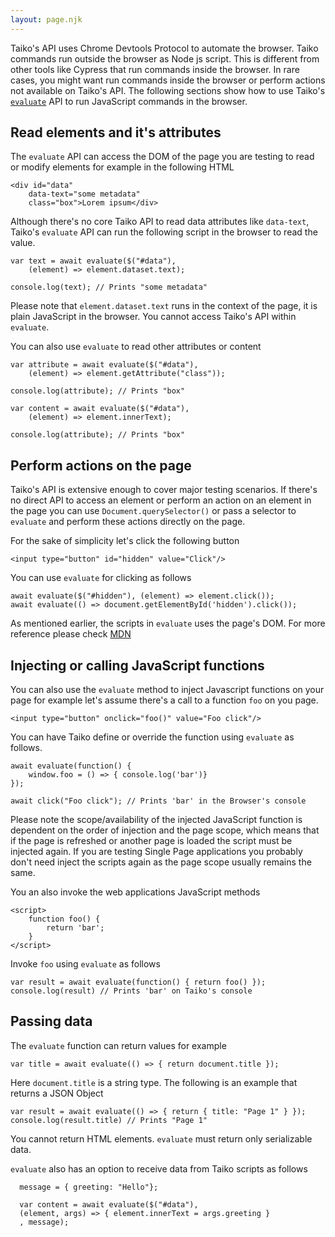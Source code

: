 ```yaml
---
layout: page.njk
---
```


Taiko's API uses Chrome Devtools Protocol to automate
the browser. Taiko commands run outside the browser as 
Node js script. This is different from other tools like 
Cypress that run commands inside the browser. In rare cases, 
you might want run commands inside the browser or perform actions
not available on Taiko's API. The following sections show 
how to use Taiko's [`evaluate`](/api/evaluate) API to run 
JavaScript commands in the browser.

## Read elements and it's attributes

The `evaluate` API can access the DOM of the page 
you are testing to read or modify elements for example in 
the following HTML

    <div id="data" 
        data-text="some metadata"
        class="box">Lorem ipsum</div>

Although there's no core Taiko API to read data attributes like
`data-text`, Taiko's `evaluate` API can run the following script in the 
browser to read the value.

    var text = await evaluate($("#data"), 
        (element) => element.dataset.text);

    console.log(text); // Prints "some metadata"

Please note that `element.dataset.text` runs in the context
of the page, it is plain JavaScript in the browser. You cannot 
access Taiko's API within `evaluate`.

You can also use `evaluate` to read other attributes or content

    var attribute = await evaluate($("#data"), 
        (element) => element.getAttribute("class"));

    console.log(attribute); // Prints "box"

    var content = await evaluate($("#data"), 
        (element) => element.innerText);

    console.log(attribute); // Prints "box"

## Perform actions on the page

Taiko's API is extensive enough to cover major testing 
scenarios. If there's no direct API to access an 
element or perform an action on an element in the page you can use 
`Document.querySelector()` or pass a selector to `evaluate`
and perform these actions directly on the page.

For the sake of simplicity let's click the following button 

    <input type="button" id="hidden" value="Click"/>

You can use `evaluate` for clicking as follows

    await evaluate($("#hidden"), (element) => element.click());
    await evaluate(() => document.getElementById('hidden').click());

As mentioned earlier, the scripts in `evaluate` uses the page's DOM. 
For more reference please check [MDN](https://developer.mozilla.org/en-US/docs/Web/API/Document)

## Injecting or calling JavaScript functions

You can also use the `evaluate` method to inject 
Javascript functions on your page for example let's 
assume there's a call to a function `foo` on you page.

    <input type="button" onclick="foo()" value="Foo click"/>

You can have Taiko define or override the function using `evaluate` as
follows.

    await evaluate(function() { 
        window.foo = () => { console.log('bar')}
    });

    await click("Foo click"); // Prints 'bar' in the Browser's console

Please note the scope/availability of the injected 
JavaScript function is dependent on the order of injection 
and the page scope, which means that if the page is refreshed or another 
page is loaded the script must be injected again. If you are 
testing Single Page applications you probably don't need inject the scripts again
as the page scope usually remains the same.

You an also invoke the web applications JavaScript methods

    <script>
        function foo() {
            return 'bar';
        }
    </script>

Invoke `foo` using `evaluate` as follows

    var result = await evaluate(function() { return foo() });
    console.log(result) // Prints 'bar' on Taiko's console

## Passing data

The `evaluate` function can return values for example

    var title = await evaluate(() => { return document.title });

Here `document.title` is a string type. The following is an example
that returns a JSON Object

    var result = await evaluate(() => { return { title: "Page 1" } });
    console.log(result.title) // Prints "Page 1"

You cannot return HTML elements. `evaluate` must return only serializable 
data.

`evaluate` also has an option to receive data from Taiko scripts as follows

      message = { greeting: "Hello"};
      
      var content = await evaluate($("#data"), 
      (element, args) => { element.innerText = args.greeting }
      , message);
